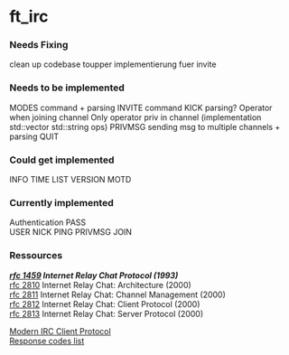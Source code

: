 # ft_irc

### Needs Fixing
clean up codebase
toupper implementierung fuer invite

### Needs to be implemented
MODES command + parsing 
INVITE command
KICK parsing?
Operator when joining channel
Only operator priv in channel (implementation std::vector std::string ops)
PRIVMSG sending msg to multiple channels + parsing
QUIT

### Could get implemented
INFO
TIME
LIST
VERSION
MOTD

### Currently implemented
Authentication
PASS  
USER
NICK
PING
PRIVMSG
JOIN

### Ressources
***[rfc 1459](https://www.rfc-editor.org/rfc/rfc1459) Internet Relay Chat Protocol (1993)***  
[rfc 2810](https://www.rfc-editor.org/rfc/rfc2810) Internet Relay Chat: Architecture (2000)  
[rfc 2811](https://www.rfc-editor.org/rfc/rfc2811) Internet Relay Chat: Channel Management (2000)  
[rfc 2812](https://www.rfc-editor.org/rfc/rfc2812) Internet Relay Chat: Client Protocol (2000)  
[rfc 2813](https://www.rfc-editor.org/rfc/rfc2813) Internet Relay Chat: Server Protocol (2000)  

[Modern IRC Client Protocol](https://modern.ircdocs.horse/)  
[Response codes list](https://www.alien.net.au/irc/irc2numerics.html)  
